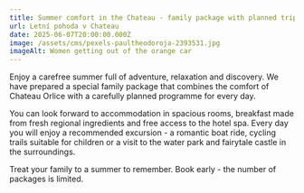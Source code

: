 ```yaml
---
title: Summer comfort in the Chateau - family package with planned trips
url: Letní pohoda v Chateau
date: 2025-06-07T20:00:00.000Z
image: /assets/cms/pexels-paultheodoroja-2393531.jpg
imageAlt: Women getting out of the orange car
---
```

Enjoy a carefree summer full of adventure, relaxation and discovery. We have prepared a special family package that combines the comfort of Chateau Orlice with a carefully planned programme for every day.

You can look forward to accommodation in spacious rooms, breakfast made from fresh regional ingredients and free access to the hotel spa. Every day you will enjoy a recommended excursion - a romantic boat ride, cycling trails suitable for children or a visit to the water park and fairytale castle in the surroundings.

Treat your family to a summer to remember. Book early - the number of packages is limited.

